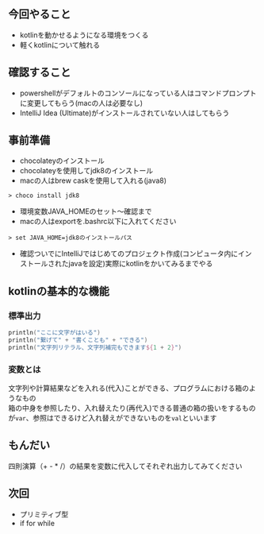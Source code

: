 ## 今回やること
- kotlinを動かせるようになる環境をつくる
- 軽くkotlinについて触れる

## 確認すること
- powershellがデフォルトのコンソールになっている人はコマンドプロンプトに変更してもらう(macの人は必要なし)
- IntelliJ Idea (Ultimate)がインストールされていない人はしてもらう

## 事前準備
- chocolateyのインストール
- chocolateyを使用してjdk8のインストール
- macの人はbrew caskを使用して入れる(java8)

```
> choco install jdk8
```

- 環境変数JAVA_HOMEのセット～確認まで
- macの人はexportを.bashrc以下に入れてください
```
> set JAVA_HOME=jdk8のインストールパス
```

- 確認ついでにIntelliJではじめてのプロジェクト作成(コンピュータ内にインストールされたjavaを設定)実際にkotlinをかいてみるまでやる

<div style="page-break-before:always"></div>

## kotlinの基本的な機能
### 標準出力
```kotlin
println("ここに文字がはいる")
println("繋げて" + "書くことも" + "できる")
println("文字列リテラル、文字列補完もできます${1 + 2}")
```

### 変数とは
文字列や計算結果などを入れる(代入)ことができる、プログラムにおける箱のようなもの  
箱の中身を参照したり、入れ替えたり(再代入)できる普通の箱の扱いをするものが`var`、参照はできるけど入れ替えができないものを`val`といいます

## もんだい
四則演算（+ - * /）の結果を変数に代入してそれぞれ出力してみてください

## 次回
- プリミティブ型
- if for while
